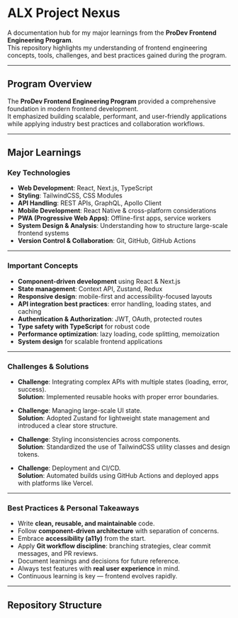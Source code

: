 # ALX Project Nexus

A documentation hub for my major learnings from the **ProDev Frontend Engineering Program**.  
This repository highlights my understanding of frontend engineering concepts, tools, challenges, and best practices gained during the program.

---

## Program Overview

The **ProDev Frontend Engineering Program** provided a comprehensive foundation in modern frontend development.  
It emphasized building scalable, performant, and user-friendly applications while applying industry best practices and collaboration workflows.

---

## Major Learnings

### Key Technologies
- **Web Development**: React, Next.js, TypeScript
- **Styling**: TailwindCSS, CSS Modules
- **API Handling**: REST APIs, GraphQL, Apollo Client
- **Mobile Development**: React Native & cross-platform considerations
- **PWA (Progressive Web Apps)**: Offline-first apps, service workers
- **System Design & Analysis**: Understanding how to structure large-scale frontend systems
- **Version Control & Collaboration**: Git, GitHub, GitHub Actions

---

### Important Concepts
- **Component-driven development** using React & Next.js
- **State management**: Context API, Zustand, Redux
- **Responsive design**: mobile-first and accessibility-focused layouts
- **API integration best practices**: error handling, loading states, and caching
- **Authentication & Authorization**: JWT, OAuth, protected routes
- **Type safety with TypeScript** for robust code
- **Performance optimization**: lazy loading, code splitting, memoization
- **System design** for scalable frontend applications

---

### Challenges & Solutions
- **Challenge**: Integrating complex APIs with multiple states (loading, error, success).  
  **Solution**: Implemented reusable hooks with proper error boundaries.

- **Challenge**: Managing large-scale UI state.  
  **Solution**: Adopted Zustand for lightweight state management and introduced a clear store structure.

- **Challenge**: Styling inconsistencies across components.  
  **Solution**: Standardized the use of TailwindCSS utility classes and design tokens.

- **Challenge**: Deployment and CI/CD.  
  **Solution**: Automated builds using GitHub Actions and deployed apps with platforms like Vercel.

---

### Best Practices & Personal Takeaways
- Write **clean, reusable, and maintainable** code.
- Follow **component-driven architecture** with separation of concerns.
- Embrace **accessibility (a11y)** from the start.
- Apply **Git workflow discipline**: branching strategies, clear commit messages, and PR reviews.
- Document learnings and decisions for future reference.
- Always test features with **real user experience** in mind.
- Continuous learning is key — frontend evolves rapidly.

---

## Repository Structure

